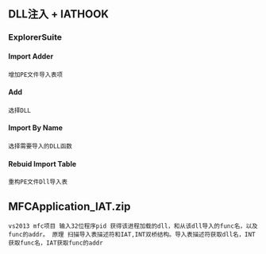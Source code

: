 ## DLL注入 + IATHOOK
### ExplorerSuite
#### Import Adder
` 增加PE文件导入表项 `
#### Add
` 选择DLL `
#### Import By Name
` 选择需要导入的DLL函数 `
#### Rebuid Import Table
` 重构PE文件Dll导入表 `
## MFCApplication_IAT.zip
` vs2013 mfc项目 输入32位程序pid 获得该进程加载的dll，和从该dll导入的func名，以及func的addr。
  原理 扫描导入表描述符和IAT,INT双桥结构。导入表描述符获取dll名，INT获取func名，IAT获取func的addr `
